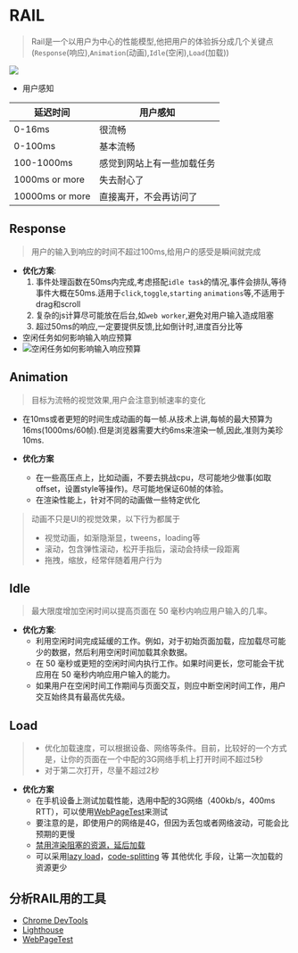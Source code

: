 # RAIL

>Rail是一个以用户为中心的性能模型,他把用户的体验拆分成几个关键点(`Response`(响应),`Animation`(动画),`Idle`(空闲),`Load`(加载))

![ ](https://web-dev.imgix.net/image/admin/uc1IWVOW2wEhIY6z4KjJ.png?auto=format&w=964)

* 用户感知

| 延迟时间        | 用户感知                   |
| --------------- | -------------------------- |
| 0-16ms          | 很流畅                     |
| 0-100ms         | 基本流畅                   |
| 100-1000ms      | 感觉到网站上有一些加载任务 |
| 1000ms or more  | 失去耐心了                 |
| 10000ms or more | 直接离开，不会再访问了     |

## Response

>用户的输入到响应的时间不超过100ms,给用户的感受是瞬间就完成

* **优化方案**:
  1. 事件处理函数在50ms内完成,考虑搭配`idle task`的情况,事件会排队,等待事件大概在50ms.适用于`click`,`toggle`,`starting` `animations`等,不适用于drag和scroll
  2. 复杂的js计算尽可能放在后台,如`web worker`,避免对用户输入造成阻塞
  3. 超过50ms的响应,一定要提供反馈,比如倒计时,进度百分比等
* 空闲任务如何影响输入响应预算
* ![空闲任务如何影响输入响应预算](https://web-dev.imgix.net/image/admin/I7HDZ9qGxe0jAzz6PxNq.png?auto=format&w=964)

## Animation

> 目标为流畅的视觉效果,用户会注意到帧速率的变化

* 在10ms或者更短的时间生成动画的每一帧.从技术上讲,每帧的最大预算为16ms(1000ms/60帧).但是浏览器需要大约6ms来渲染一帧,因此,准则为美珍10ms.

* **优化方案**
  * 在一些高压点上，比如动画，不要去挑战cpu，尽可能地少做事(如取offset，设置style等操作)。尽可能地保证60帧的体验。
  * 在渲染性能上，针对不同的动画做一些特定优化

>动画不只是UI的视觉效果，以下行为都属于
>
> * 视觉动画，如渐隐渐显，tweens，loading等
> * 滚动，包含弹性滚动，松开手指后，滚动会持续一段距离
> * 拖拽，缩放，经常伴随着用户行为

## Idle

>最大限度增加空闲时间以提高页面在 50 毫秒内响应用户输入的几率。

* **优化方案**:
  * 利用空闲时间完成延缓的工作。例如，对于初始页面加载，应加载尽可能少的数据，然后利用空闲时间加载其余数据。
  * 在 50 毫秒或更短的空闲时间内执行工作。如果时间更长，您可能会干扰应用在 50 毫秒内响应用户输入的能力。
  * 如果用户在空闲时间工作期间与页面交互，则应中断空闲时间工作，用户交互始终具有最高优先级。

## Load

>* 优化加载速度，可以根据设备、网络等条件。目前，比较好的一个方式是，让你的页面在一个中配的3G网络手机上打开时间不超过5秒
>* 对于第二次打开，尽量不超过2秒

* **优化方案**
  * 在手机设备上测试加载性能，选用中配的3G网络（400kb/s，400ms RTT），可以使用[WebPageTest](https://www.webpagetest.org/easy)来测试
  * 要注意的是，即使用户的网络是4G，但因为丢包或者网络波动，可能会比预期的更慢
  * [禁用渲染阻塞的资源，延后加载](https://web.dev/render-blocking-resources/)
  * 可以采用[lazy load](https://web.dev/browser-level-image-lazy-loading/)，[code-splitting](https://web.dev/fast/) 等 其他优化 手段，让第一次加载的资源更少

## 分析RAIL用的工具

* [Chrome DevTools](https://developer.chrome.com/docs/devtools/)
* [Lighthouse](https://chrome.google.com/webstore/detail/lighthouse/blipmdconlkpinefehnmjammfjpmpbjk?hl=zh)
* [WebPageTest](https://www.webpagetest.org/easy)
